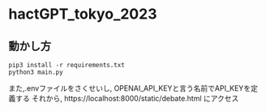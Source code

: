 # hactGPT_tokyo_2023
## 動かし方
```
pip3 install -r requirements.txt
python3 main.py
```
また,.envファイルをさくせいし, OPENAI_API_KEYと言う名前でAPI_KEYを定義する
それから, https://localhost:8000/static/debate.html にアクセス
